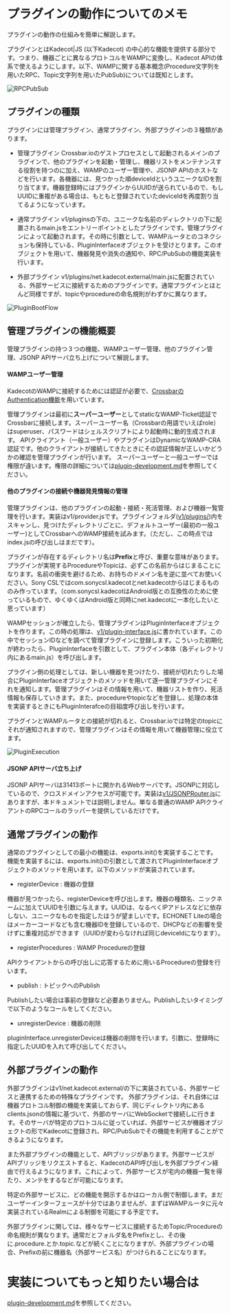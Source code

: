 # プラグインの動作についてのメモ

プラグインの動作の仕組みを簡単に解説します。

プラグインとはKadecot|JS (以下Kadecot) の中心的な機能を提供する部分です。つまり、機器ごとに異なるプロトコルをWAMPに変換し、Kadecot APIの体系で使えるようにします。以下、WAMPに関する基本概念(Procedure文字列を用いたRPC、Topic文字列を用いたPubSub)については既知とします。

![RPCPubSub](RPC_PubSub.png)

## プラグインの種類

プラグインには管理プラグイン、通常プラグイン、外部プラグインの３種類があります。

+ 管理プラグイン
Crossbar.ioのゲストプロセスとして起動されるメインのプラグインで、他のプラグインを起動・管理し、機器リストをメンテナンスする役割を持つのに加え、WAMPのユーザー管理や、JSONP APIのホストなどを行います。各機器には、見つかった順deviceIdというユニークなIDを割り当てます。機器登録時にはプラグインからUUIDが送られているので、もしUUIDに重複がある場合は、もともと登録されていたdeviceIdを再度割り当てるようになっています。

+ 通常プラグイン
v1/pluginsの下の、ユニークな名前のディレクトリの下に配置されるmain.jsをエントリーポイントとしたプラグインです。管理プラグインによって起動されます。その時に引数として、WAMPルータとのコネクションも保持している、PluginInterfaceオブジェクトを受けとります。このオブジェクトを用いて、機器発見や消失の通知や、RPC/PubSubの機能実装を行います。

+ 外部プラグイン
v1/plugins/net.kadecot.external/main.jsに配置されている、外部サービスに接続するためのプラグインです。通常プラグインとほとんど同様ですが、topicやprocedureの命名規則がわずかに異なります。

![PluginBootFlow](PluginBootFlow.png)

## 管理プラグインの機能概要

管理プラグインの持つ３つの機能、WAMPユーザー管理、他のプラグイン管理、JSONP APIサーバ立ち上げについて解説します。

#### WAMPユーザー管理

KadecotのWAMPに接続するためには認証が必要で、[CrossbarのAuthentication機能](http://crossbar.io/docs/Authentication/)を用いています。

管理プラグインは最初に**スーパーユーザー**としてstaticなWAMP-Ticket認証でCrossbarに接続します。スーパーユーザー名（Crossbarの用語でいえばrole）はsuperuser、パスワードはシェルスクリプトにより起動時に動的生成されます。
APIクライアント（一般ユーザー）やプラグインはDynamicなWAMP-CRA認証です。他のクライアントが接続してきたときにその認証情報が正しいかどうかの確認を管理プラグインが行います。
スーパーユーザーと一般ユーザーでは権限が違います。権限の詳細については[plugin-development.md](plugin-development.md)を参照してください。

#### 他のプラグインの接続や機器発見情報の管理

管理プラグインは、他のプラグインの起動・接続・死活管理、および機器一覧管理を行います。実装はv1/provider.jsです。プラグインフォルダ([v1/plugins/](v1/plugins/))内をスキャンし、見つけたディレクトリごとに、デフォルトユーザー(最初の一般ユーザー)としてCrossbarへのWAMP接続を試みます。（ただし、この時点ではindex.jsの呼び出しはまだです）。

プラグインが存在するディレクトリ名は**Prefix**と呼び、重要な意味があります。プラグインが実現するProcedureやTopicは、必ずこの名前からはじまることになります。名前の衝突を避けるため、お持ちのドメイン名を逆に並べてお使いください。Sony CSLではcom.sonycsl.kadecotとnet.kadecotからはじまるもののみ作っています。（com.sonycsl.kadecotはAndroid版との互換性のために使っているもので、ゆくゆくはAndroid版と同時にnet.kadecotに一本化したいと思っています）


WAMPセッションが確立したら、管理プラグインはPluginInterfaceオブジェクトを作ります。この時の処理は、[v1/plugin-interface.js](v1/plugin-interface.js)に書かれています。この中でセッションIDなどを調べて管理プラグインに登録します。こういった初期化が終わったら、PluginInterfaceを引数として、プラグイン本体（各ディレクトリ内にあるmain.js）を呼び出します。

プラグイン側の処理としては、新しい機器を見つけたり、接続が切れたりした場合にPluginInterfaceオブジェクトのメソッドを用いて逐一管理プラグインにそれを通知します。管理プラグインはその情報を用いて、機器リストを作り、死活情報も保存していきます。また、procedureやtopicなどを登録し、処理の本体を実装するときにもPluginInterafceの目祖度呼び出しを行います。

プラグインとWAMPルータとの接続が切れると、Crossbar.ioでは特定のtopicにそれが通知されますので、管理プラグインはその情報を用いて機器管理に役立てます。

![PluginExecution](PluginExecution.png)


#### JSONP APIサーバ立ち上げ

JSONP APIサーバは31413ポートに開かれるWebサーバです。JSONPに対応しているので、クロスドメインアクセスが可能です。実装は[v1/JSONPRouter.js](v1/JSONPRouter.js)にありますが、本ドキュメントでは説明しません。単なる普通のWAMP APIクライアントのRPCコールのラッパーを提供しているだけです。

## 通常プラグインの動作

通常のプラグインとしての最小の機能は、exports.init()を実装することです。
機能を実装するには、exports.init()の引数として渡されてPluginInterfaceオブジェクトのメソッドを用います。以下のメソッドが実装されています。

+ registerDevice : 機器の登録

 機器が見つかったら、registerDeviceを呼び出します。機器の種類名、ニックネームに加えてUUIDを引数に与えます。UUIDは、なるべくIPアドレスなどに依存しない、ユニークなものを指定したほうが望ましいです。ECHONET Liteの場合はメーカーコードなども含む機器IDを登録しているので、DHCPなどの影響を受けずに重複対応ができます（UUIDが変わらなければ同じdeviceIdになります）。

+ registerProcedures : WAMP Procedureの登録

 APIクライアントからの呼び出しに応答するために用いるProcedureの登録を行います。

+ publish : トピックへのPublish

 Publishしたい場合は事前の登録など必要ありません。Publishしたいタイミングで以下のようなコールをしてください。

+ unregisterDevice : 機器の削除

 pluginInterface.unregisterDeviceは機器の削除を行います。引数に、登録時に指定したUUIDを入れて呼び出してください。

## 外部プラグインの動作

外部プラグインはv1/net.kadecot.external/の下に実装されている、外部サービスと連携するための特殊なプラグインです。
外部プラグインは、それ自体には機器プロトコル制御の機能を実装しておらず、同じディレクトリ内にあるclients.jsonの情報に基づいて、外部のサーバにWebSocketで接続しに行きます。そのサーバが特定のプロトコルに従っていれば、外部サービスが機器オブジェクトの形でKadecotに登録され、RPC/PubSubでその機能を利用することができるようになります。

また外部プラグインの機能として、APIブリッジがあります。外部サービスがAPIブリッジをリクエストすると、KadecotのAPI呼び出しを外部プラグイン経由で行えるようになります。これによって、外部サービスが宅内の機器一覧を得たり、メンテをするなどが可能になります。

特定の外部サービスに、どの機能を開示するかはローカル側で制御します。まだユーザーインターフェースが十分ではありませんが、まずはWAMPルータに元々実装されているRealmによる制御を可能にする予定です。

外部プラグインに関しては、様々なサービスに接続するためTopic/Procedureの命名規則が異なります。通常だとフォルダ名をPrefixとし、その後に.procedure.とか.topic.などが続くことになりますが、外部プラグインの場合、Prefixの前に機器名（外部サービス名）がつけられることになります。

# 実装についてもっと知りたい場合は

[plugin-development.md](plugin-development.md)を参照してください。